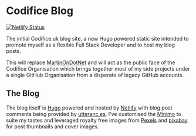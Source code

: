 # Codifice Blog

[![Netlify Status](https://api.netlify.com/api/v1/badges/3fc53a50-e7b6-4516-ba10-f70a868790bb/deploy-status)](https://app.netlify.com/sites/codifice/deploys)

The initial Codifice.uk blog site, a new Hugo powered static site intended to promote myself as a flexible Full Stack Developer and to host my blog posts.

This will replace [MartinOnDotNet](http://martinondotnet.blogspot.com/) and will act as the public face of the Codifice Organisation which brings together most of my side projects under a single GitHub Organisation from a disperate of legacy GitHub accounts.

## The Blog
The blog itself is [Hugo](https://gohugo.io/) powered and hosted by [Netlify](https://www.netlify.com/) with blog post comments being provided by [utteranc.es](https://utteranc.es).  I've customised the [Minimo](https://themes.gohugo.io/minimo/) to suite my tastes and leveraged royalty free images from [Pexels](https://www.pexels.com/) and [pixabay](https://pixabay.com/) for post thumbnails and cover images.

